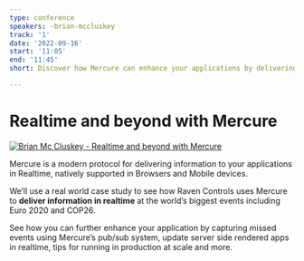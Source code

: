 ```yaml
---
type: conference
speakers: -brian-mccluskey
track: '1'
date: '2022-09-16'
start: '11:05'
end: '11:45'
short: Discover how Mercure can enhance your applications by delivering information in realtime, how it's helped deliver some of the world's largest events and much more

---
```


# Realtime and beyond with Mercure

[![Brian Mc Cluskey - Realtime and beyond with Mercure](https://img.youtube.com/vi/UCz0lZ_PJ2g/0.jpg)](https://www.youtube.com/watch?v=UCz0lZ_PJ2g&list=PL3hoUDjLa7eQfYOEmuQNG8he3AeOeWaz8&index=23)

Mercure is a modern protocol for delivering information to your applications in Realtime, natively supported in Browsers and Mobile devices.

We’ll use a real world case study to see how Raven Controls uses Mercure to **deliver information in realtime** at the world’s biggest events including Euro 2020 and COP26.

See how you can further enhance your application by capturing missed events using Mercure’s pub/sub system, update server side rendered apps in realtime, tips for running in production at scale and more.








